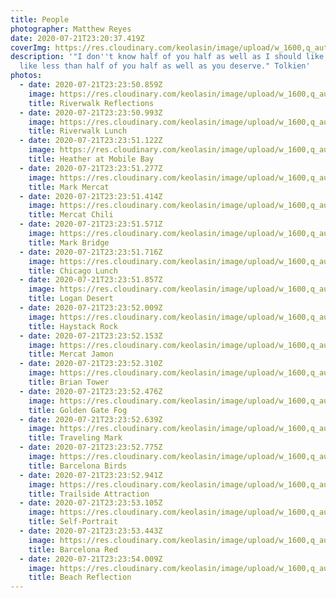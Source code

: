 ```yaml
---
title: People
photographer: Matthew Reyes
date: 2020-07-21T23:20:37.419Z
coverImg: https://res.cloudinary.com/keolasin/image/upload/w_1600,q_auto,f_auto/v1597268109/People/Logan_Desert.jpg
description: '"I don''t know half of you half as well as I should like; and I
  like less than half of you half as well as you deserve." Tolkien'
photos:
  - date: 2020-07-21T23:23:50.859Z
    image: https://res.cloudinary.com/keolasin/image/upload/w_1600,q_auto,f_auto/v1597268111/People/Riverwalk_Reflections.jpg
    title: Riverwalk Reflections
  - date: 2020-07-21T23:23:50.993Z
    image: https://res.cloudinary.com/keolasin/image/upload/w_1600,q_auto,f_auto/v1597268111/People/Riverwalk_Lunch.jpg
    title: Riverwalk Lunch
  - date: 2020-07-21T23:23:51.122Z
    image: https://res.cloudinary.com/keolasin/image/upload/w_1600,q_auto,f_auto/v1597268111/People/Mobile_Bay.jpg
    title: Heather at Mobile Bay
  - date: 2020-07-21T23:23:51.277Z
    image: https://res.cloudinary.com/keolasin/image/upload/w_1600,q_auto,f_auto/v1597268110/People/Mark_Mercat.jpg
    title: Mark Mercat
  - date: 2020-07-21T23:23:51.414Z
    image: https://res.cloudinary.com/keolasin/image/upload/w_1600,q_auto,f_auto/v1597268110/People/Mercat_Chili.jpg
    title: Mercat Chili
  - date: 2020-07-21T23:23:51.571Z
    image: https://res.cloudinary.com/keolasin/image/upload/w_1600,q_auto,f_auto/v1597268109/People/Mark_Bridge.jpg
    title: Mark Bridge
  - date: 2020-07-21T23:23:51.716Z
    image: https://res.cloudinary.com/keolasin/image/upload/w_1600,q_auto,f_auto/v1597268107/People/Chicago_Lunch.jpg
    title: Chicago Lunch
  - date: 2020-07-21T23:23:51.857Z
    image: https://res.cloudinary.com/keolasin/image/upload/w_1600,q_auto,f_auto/v1597268109/People/Logan_Desert.jpg
    title: Logan Desert
  - date: 2020-07-21T23:23:52.009Z
    image: https://res.cloudinary.com/keolasin/image/upload/w_1600,q_auto,f_auto/v1597268108/People/Haystack_Rock.jpg
    title: Haystack Rock
  - date: 2020-07-21T23:23:52.153Z
    image: https://res.cloudinary.com/keolasin/image/upload/w_1600,q_auto,f_auto/v1597268109/People/Jamon_Mercat.jpg
    title: Mercat Jamon
  - date: 2020-07-21T23:23:52.310Z
    image: https://res.cloudinary.com/keolasin/image/upload/w_1600,q_auto,f_auto/v1597268107/People/Brian_Tower.jpg
    title: Brian Tower
  - date: 2020-07-21T23:23:52.476Z
    image: https://res.cloudinary.com/keolasin/image/upload/w_1600,q_auto,f_auto/v1597268108/People/Golden_Gate_Fog.jpg
    title: Golden Gate Fog
  - date: 2020-07-21T23:23:52.639Z
    image: https://res.cloudinary.com/keolasin/image/upload/w_1600,q_auto,f_auto/v1597268106/People/Travel_Mark.jpg
    title: Traveling Mark
  - date: 2020-07-21T23:23:52.775Z
    image: https://res.cloudinary.com/keolasin/image/upload/w_1600,q_auto,f_auto/v1597268106/People/Barcelona_Pidgeons.jpg
    title: Barcelona Birds
  - date: 2020-07-21T23:23:52.941Z
    image: https://res.cloudinary.com/keolasin/image/upload/w_1600,q_auto,f_auto/v1597268112/People/Trailside_Attraction.jpg
    title: Trailside Attraction
  - date: 2020-07-21T23:23:53.105Z
    image: https://res.cloudinary.com/keolasin/image/upload/w_1600,q_auto,f_auto/v1597268111/People/Self_Portrait.jpg
    title: Self-Portrait
  - date: 2020-07-21T23:23:53.443Z
    image: https://res.cloudinary.com/keolasin/image/upload/w_1600,q_auto,f_auto/v1597268106/People/Barcelona_Red.jpg
    title: Barcelona Red
  - date: 2020-07-21T23:23:54.009Z
    image: https://res.cloudinary.com/keolasin/image/upload/w_1600,q_auto,f_auto/v1597268106/People/Beach_Reflection.jpg
    title: Beach Reflection
---
```

